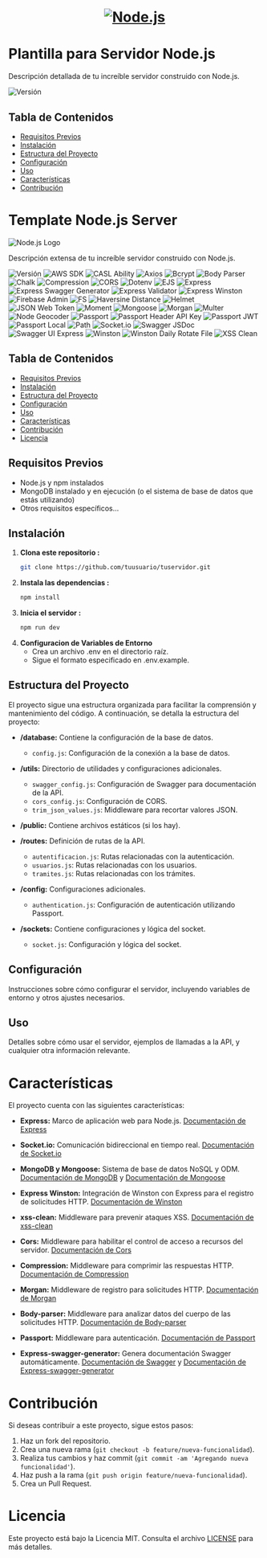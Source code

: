 <a href="https://nodejs.org/">
  <h1 align="center">
    <picture>
      <source media="(prefers-color-scheme: dark)" srcset="https://nodejs.org/static/images/logo.png">
      <img alt="Node.js" src="https://nodejs.org/static/images/logo.png">
    </picture>
  </h1>
</a>

# Plantilla para Servidor Node.js

Descripción detallada de tu increíble servidor construido con Node.js.

![Versión](https://img.shields.io/badge/Versi%C3%B3n-1.0.0-00d679?style=for-the-badge&logo=V)

## Tabla de Contenidos

- [Requisitos Previos](#requisitos-previos)
- [Instalación](#instalación)
- [Estructura del Proyecto](#estructura-del-proyecto)
- [Configuración](#configuración)
- [Uso](#uso)
- [Características](#características)
- [Contribución](#contribución)


# Template Node.js Server

![Node.js Logo](https://nodejs.org/static/images/logo.svg)

Descripción extensa de tu increíble servidor construido con Node.js.

![Versión](https://img.shields.io/badge/Version-1.0.0-00d679?style=for-the-badge&logo=V)
![AWS SDK](https://img.shields.io/badge/AWS_SDK-^3.485.0-FF9900?style=for-the-badge&logo=Amazon-AWS)
![CASL Ability](https://img.shields.io/badge/CASL_Ability-^5.0.0-3DDC84?style=for-the-badge&logo=Codewars)
![Axios](https://img.shields.io/badge/Axios-^1.6.5-56A5EC?style=for-the-badge&logo=axios)
![Bcrypt](https://img.shields.io/badge/Bcrypt-^5.1.1-66CC99?style=for-the-badge&logo=LastPass)
![Body Parser](https://img.shields.io/badge/Body_Parser-^1.20.2-00BFFF?style=for-the-badge&logo=JSON)
![Chalk](https://img.shields.io/badge/Chalk-^4.0.0-FFD700?style=for-the-badge&logo=CSS3)
![Compression](https://img.shields.io/badge/Compression-^1.7.4-808080?style=for-the-badge&logo=zip)
![CORS](https://img.shields.io/badge/CORS-^2.8.5-990000?style=for-the-badge&logo=APIs)
![Dotenv](https://img.shields.io/badge/Dotenv-^10.0.0-00C300?style=for-the-badge&logo=Docker)
![EJS](https://img.shields.io/badge/EJS-^3.1.9-009688?style=for-the-badge&logo=HTML5)
![Express](https://img.shields.io/badge/Express-^4.18.2-000000?style=for-the-badge&logo=Express)
![Express Swagger Generator](https://img.shields.io/badge/Express_Swagger_Generator-^1.1.17-000080?style=for-the-badge&logo=Swagger)
![Express Validator](https://img.shields.io/badge/Express_Validator-^6.12.0-8B0000?style=for-the-badge&logo=JavaScript)
![Express Winston](https://img.shields.io/badge/Express_Winston-^4.2.0-008080?style=for-the-badge&logo=Winston)
![Firebase Admin](https://img.shields.io/badge/Firebase_Admin-^12.0.0-FFA500?style=for-the-badge&logo=Firebase)
![FS](https://img.shields.io/badge/FS-0.0.1--security-00FFFF?style=for-the-badge&logo=Linux)
![Haversine Distance](https://img.shields.io/badge/Haversine_Distance-^1.2.1-8A2BE2?style=for-the-badge&logo=Algorithmia)
![Helmet](https://img.shields.io/badge/Helmet-^7.1.0-800080?style=for-the-badge&logo=Bitdefender)
![JSON Web Token](https://img.shields.io/badge/JSON_Web_Token-^9.0.2-000080?style=for-the-badge&logo=JSON)
![Moment](https://img.shields.io/badge/Moment-^2.29.1-008000?style=for-the-badge&logo=DateTime)
![Mongoose](https://img.shields.io/badge/Mongoose-^5.12.14-47A248?style=for-the-badge&logo=MongoDB)
![Morgan](https://img.shields.io/badge/Morgan-^1.10.0-87CEEB?style=for-the-badge&logo=Apache)
![Multer](https://img.shields.io/badge/Multer-^1.4.5--lts.1-9400D3?style=for-the-badge&logo=File)
![Node Geocoder](https://img.shields.io/badge/Node_Geocoder-^4.0.0-556B2F?style=for-the-badge&logo=Location)
![Passport](https://img.shields.io/badge/Passport-^0.7.0-4169E1?style=for-the-badge&logo=Security)
![Passport Header API Key](https://img.shields.io/badge/Passport_Header_API_Key-^1.2.2-32CD32?style=for-the-badge&logo=Security)
![Passport JWT](https://img.shields.io/badge/Passport_JWT-^4.0.1-9932CC?style=for-the-badge&logo=Security)
![Passport Local](https://img.shields.io/badge/Passport_Local-^1.0.0-9370DB?style=for-the-badge&logo=Security)
![Path](https://img.shields.io/badge/Path-^0.12.7-0000CD?style=for-the-badge&logo=URL)
![Socket.io](https://img.shields.io/badge/Socket.io-^4.5.0-010101?style=for-the-badge&logo=Socket.io)
![Swagger JSDoc](https://img.shields.io/badge/Swagger_JSDoc-^6.2.8-85EA2D?style=for-the-badge&logo=Swagger)
![Swagger UI Express](https://img.shields.io/badge/Swagger_UI_Express-^5.0.0-85EA2D?style=for-the-badge&logo=Swagger)
![Winston](https://img.shields.io/badge/Winston-^3.11.0-4B0082?style=for-the-badge&logo=Winston)
![Winston Daily Rotate File](https://img.shields.io/badge/Winston_Daily_Rotate_File-^4.7.1-4B0082?style=for-the-badge&logo=Winston)
![XSS Clean](https://img.shields.io/badge/XSS_Clean-^0.1.4-800000?style=for-the-badge&logo=Security)

## Tabla de Contenidos

- [Requisitos Previos](#requisitos-previos)
- [Instalación](#instalación)
- [Estructura del Proyecto](#estructura-del-proyecto)
- [Configuración](#configuración)
- [Uso](#uso)
- [Características](#características)
- [Contribución](#contribución)
- [Licencia](#licencia)

## Requisitos Previos

- Node.js y npm instalados
- MongoDB instalado y en ejecución (o el sistema de base de datos que estás utilizando)
- Otros requisitos específicos...

## Instalación

1. **Clona este repositorio :**
   ```bash
   git clone https://github.com/tuusuario/tuservidor.git

2. **Instala las dependencias :**
    ```bash
    npm install

3. **Inicia el servidor :**
    ```bash
    npm run dev

4. **Configuracion de Variables de Entorno**
    - Crea un archivo .env en el directorio raíz.
    - Sigue el formato especificado en .env.example.

## Estructura del Proyecto

El proyecto sigue una estructura organizada para facilitar la comprensión y mantenimiento del código. A continuación, se detalla la estructura del proyecto:

- **/database:** Contiene la configuración de la base de datos.
  - `config.js`: Configuración de la conexión a la base de datos.
  
- **/utils:** Directorio de utilidades y configuraciones adicionales.
  - `swagger_config.js`: Configuración de Swagger para documentación de la API.
  - `cors_config.js`: Configuración de CORS.
  - `trim_json_values.js`: Middleware para recortar valores JSON.
  
- **/public:** Contiene archivos estáticos (si los hay).

- **/routes:** Definición de rutas de la API.
  - `autentificacion.js`: Rutas relacionadas con la autenticación.
  - `usuarios.js`: Rutas relacionadas con los usuarios.
  - `tramites.js`: Rutas relacionadas con los trámites.
  
- **/config:** Configuraciones adicionales.
  - `authentication.js`: Configuración de autenticación utilizando Passport.
  
- **/sockets:** Contiene configuraciones y lógica del socket.
  - `socket.js`: Configuración y lógica del socket.

## Configuración

Instrucciones sobre cómo configurar el servidor, incluyendo variables de entorno y otros ajustes necesarios.

## Uso
Detalles sobre cómo usar el servidor, ejemplos de llamadas a la API, y cualquier otra información relevante.

# Características

El proyecto cuenta con las siguientes características:

- **Express:** Marco de aplicación web para Node.js. [Documentación de Express](https://expressjs.com/)

- **Socket.io:** Comunicación bidireccional en tiempo real. [Documentación de Socket.io](https://socket.io/)

- **MongoDB y Mongoose:** Sistema de base de datos NoSQL y ODM. [Documentación de MongoDB](https://docs.mongodb.com/) y [Documentación de Mongoose](https://mongoosejs.com/)

- **Express Winston:** Integración de Winston con Express para el registro de solicitudes HTTP. [Documentación de Winston](https://github.com/winstonjs/winston)

- **xss-clean:** Middleware para prevenir ataques XSS. [Documentación de xss-clean](https://www.npmjs.com/package/xss-clean)

- **Cors:** Middleware para habilitar el control de acceso a recursos del servidor. [Documentación de Cors](https://www.npmjs.com/package/cors)

- **Compression:** Middleware para comprimir las respuestas HTTP. [Documentación de Compression](https://www.npmjs.com/package/compression)

- **Morgan:** Middleware de registro para solicitudes HTTP. [Documentación de Morgan](https://www.npmjs.com/package/morgan)

- **Body-parser:** Middleware para analizar datos del cuerpo de las solicitudes HTTP. [Documentación de Body-parser](https://www.npmjs.com/package/body-parser)

- **Passport:** Middleware para autenticación. [Documentación de Passport](http://www.passportjs.org/)

- **Express-swagger-generator:** Genera documentación Swagger automáticamente. [Documentación de Swagger](https://swagger.io/) y [Documentación de Express-swagger-generator](https://www.npmjs.com/package/express-swagger-generator)

# Contribución

Si deseas contribuir a este proyecto, sigue estos pasos:

1. Haz un fork del repositorio.
2. Crea una nueva rama (`git checkout -b feature/nueva-funcionalidad`).
3. Realiza tus cambios y haz commit (`git commit -am 'Agregando nueva funcionalidad'`).
4. Haz push a la rama (`git push origin feature/nueva-funcionalidad`).
5. Crea un Pull Request.

# Licencia

Este proyecto está bajo la Licencia MIT. Consulta el archivo [LICENSE](LICENSE) para más detalles.